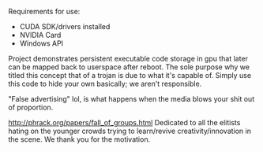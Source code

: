Requirements for use:
- CUDA SDK/drivers installed
- NVIDIA Card
- Windows API

Project demonstrates persistent executable code storage in gpu that later can be mapped back to userspace after reboot. The sole
purpose why we titled this concept that of a trojan is due to what it's capable of. Simply use this code to hide your own basically; we
aren't responsible.

"False advertising"
lol, is what happens when the media blows your shit out of proportion.

http://phrack.org/papers/fall_of_groups.html  Dedicated to all the elitists hating on the younger crowds trying to learn/revive creativity/innovation in the scene. We thank you for the motivation.
